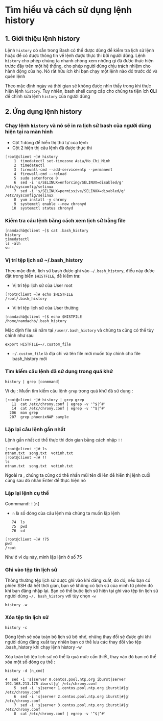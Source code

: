 # Tìm hiểu và cách sử dụng lệnh history
## 1. Giới thiệu lệnh history
Lệnh `history` có sẵn trong Bash có thể được dùng để kiểm tra lịch sử lệnh hoặc để có được thông tin về lệnh được thực thi bởi người dùng. Lệnh `history` cho phép chúng ta nhanh chóng xem những gì đã được thực hiện trước đây trên một hệ thống, cho phép người dùng chịu trách nhiệm cho hành động của họ. Nó rất hữu ích khi bạn chạy một lệnh nào đó trước đó và quên lệnh

Theo mặc định ngày và thời gian sẽ không được nhìn thấy trong khi thực hiện lệnh `history`. Tuy nhiên, bash shell cung cấp cho chúng ta tiện ích **CLI** để chỉnh sửa lệnh `history` của người dùng 

## 2. Ứng dụng lệnh history
### Chạy lệnh `history` và nó sẽ in ra lịch sử bash của người dùng hiện tại ra màn hình
 * Cột 1 dùng để hiển thị thứ tự của lệnh
 * Cột 2 hiện thị câu lệnh đã được thực thi

```
[root@client ~]# history
    1  timedatectl set-timezone Asia/Ho_Chi_Minh
    2  timedatectl
    3  firewall-cmd --add-service=ntp --permanent
    4  firewall-cmd --reload
    5  sudo setenforce 0
    6  sed -i 's/SELINUX=enforcing/SELINUX=disabled/g' /etc/sysconfig/selinux
    7  sed -i 's/SELINUX=permissive/SELINUX=disabled/g' /etc/sysconfig/selinux
    8  yum install -y chrony
    9  systemctl enable --now chronyd
   10  systemctl status chronyd
```
 
### Kiểm tra câu lệnh bằng cách xem lịch sử bằng file
```
[namdachb@client ~]$ cat .bash_history
history
timedatectl
ls -alh
su -
```

### Vị trí tệp lịch sử ~/.bash_history
Theo mặc định, lịch sử bash được ghi vào `~/.bash_history`, điều này được đặt trong biến `$HISTFILE`, để kiểm tra:

 * Vị trí tệp lịch sử của User root 
  
  ```
  [root@client ~]# echo $HISTFILE
/root/.bash_history
  ```

 *  Vị trí tệp lịch sử của User thường

  ```
  [namdachb@client ~]$ echo $HISTFILE
/home/namdachb/.bash_history
  ```

Mặc định file sẽ nằm tại `/user/.bash_history` và chúng ta cũng có thể tùy chỉnh như sau

`export HISTFILE=~/.custom_file`

 * `~/.custom_file` là địa chỉ và tên file mới muốn tùy chỉnh cho file bash_history mới

### Tìm kiếm câu lệnh đã sử dụng trong quá khứ

`history | grep [conmmand]`

Ví dụ : Muốn tìm kiếm câu lệnh `grep` trong quá khứ đã sử dụng :

```
[root@client ~]# history | grep grep
   11  cat /etc/chrony.conf | egrep -v '^$|^#'
   14  cat /etc/chrony.conf | egrep -v '^$|^#'
  206  man grep
  207  grep phoenixNAP sample
```

### Lặp lại câu lệnh gần nhất
Lệnh gần nhất có thể thực thi đơn gian bằng cách nhập `!!`

```
[root@client ~]# ls
ntnam.txt  song.txt  votinh.txt
[root@client ~]# !!
ls
ntnam.txt  song.txt  votinh.txt
```

Ngoài ra , chúng ta cũng có thể nhấn mũi tên đi lên để hiển thị lệnh cuối cùng sau đó nhấn Enter để thực hiện nó

### Lặp lại lệnh cụ thể 
Conmmand: `![n]`
  * `n` là số dòng của câu lệnh mà chúng ta muốn lặp lệnh

```
   74  ls
   75  pwd
   76  cd
```

```
[root@client ~]# !75
pwd
/root
```
  Như ở ví dụ này, mình lặp lệnh ở số 75

### Ghi vào tệp tin lịch sử
Thông thường tệp lịch sử được ghi vào khi đăng xuất, do đó, nếu bạn có phiên SSH đã hết thời gian, bạn sẽ không có lịch sử của mình từ phiên đó khi bạn đăng nhập lại. Bạn có thể buộc lịch sử hiện tại ghi vào tệp tin lịch sử người dùng `~/. bash_history` với tùy chọn `-w`

`history -w`

### Xóa tệp tin lịch sử

`history -c`

Dòng lệnh sẽ xóa toàn bộ lịch sử bộ nhớ, những thay đổi sẽ được ghi khi người dùng đăng xuất tuy nhiên bạn có thể lưu các thay đổi vào tệp .bash_history khi chạy lệnh history -w

Xóa toàn bộ tệp lịch sử có thể là quá mức cần thiết, thay vào đó bạn có thể xóa một số dòng cụ thể :

 `history -d [n_cmd]`

```
4  sed -i 's|server 0.centos.pool.ntp.org iburst|server 192.168.213.175 iburst|g' /etc/chrony.conf
    5  sed -i 's|server 1.centos.pool.ntp.org iburst|#|g' /etc/chrony.conf
    6  sed -i 's|server 2.centos.pool.ntp.org iburst|#|g' /etc/chrony.conf
    7  sed -i 's|server 3.centos.pool.ntp.org iburst|#|g' /etc/chrony.conf
    8  cat /etc/chrony.conf | egrep -v '^$|^#'
```




